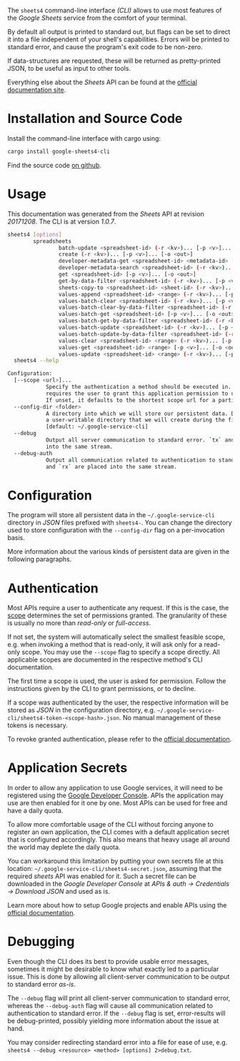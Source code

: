 <!---
DO NOT EDIT !
This file was generated automatically from 'src/mako/cli/README.md.mako'
DO NOT EDIT !
-->
The `sheets4` command-line interface *(CLI)* allows to use most features of the *Google Sheets* service from the comfort of your terminal.

By default all output is printed to standard out, but flags can be set to direct it into a file independent of your shell's
capabilities. Errors will be printed to standard error, and cause the program's exit code to be non-zero.

If data-structures are requested, these will be returned as pretty-printed JSON, to be useful as input to other tools.

Everything else about the *Sheets* API can be found at the
[official documentation site](https://developers.google.com/sheets/).

# Installation and Source Code

Install the command-line interface with cargo using:

```bash
cargo install google-sheets4-cli
```

Find the source code [on github](https://github.com/Byron/google-apis-rs/tree/master/gen/sheets4-cli).

# Usage

This documentation was generated from the *Sheets* API at revision *20171208*. The CLI is at version *1.0.7*.

```bash
sheets4 [options]
        spreadsheets
                batch-update <spreadsheet-id> (-r <kv>)... [-p <v>]... [-o <out>]
                create (-r <kv>)... [-p <v>]... [-o <out>]
                developer-metadata-get <spreadsheet-id> <metadata-id> [-p <v>]... [-o <out>]
                developer-metadata-search <spreadsheet-id> (-r <kv>)... [-p <v>]... [-o <out>]
                get <spreadsheet-id> [-p <v>]... [-o <out>]
                get-by-data-filter <spreadsheet-id> (-r <kv>)... [-p <v>]... [-o <out>]
                sheets-copy-to <spreadsheet-id> <sheet-id> (-r <kv>)... [-p <v>]... [-o <out>]
                values-append <spreadsheet-id> <range> (-r <kv>)... [-p <v>]... [-o <out>]
                values-batch-clear <spreadsheet-id> (-r <kv>)... [-p <v>]... [-o <out>]
                values-batch-clear-by-data-filter <spreadsheet-id> (-r <kv>)... [-p <v>]... [-o <out>]
                values-batch-get <spreadsheet-id> [-p <v>]... [-o <out>]
                values-batch-get-by-data-filter <spreadsheet-id> (-r <kv>)... [-p <v>]... [-o <out>]
                values-batch-update <spreadsheet-id> (-r <kv>)... [-p <v>]... [-o <out>]
                values-batch-update-by-data-filter <spreadsheet-id> (-r <kv>)... [-p <v>]... [-o <out>]
                values-clear <spreadsheet-id> <range> (-r <kv>)... [-p <v>]... [-o <out>]
                values-get <spreadsheet-id> <range> [-p <v>]... [-o <out>]
                values-update <spreadsheet-id> <range> (-r <kv>)... [-p <v>]... [-o <out>]
  sheets4 --help

Configuration:
  [--scope <url>]...
            Specify the authentication a method should be executed in. Each scope
            requires the user to grant this application permission to use it.
            If unset, it defaults to the shortest scope url for a particular method.
  --config-dir <folder>
            A directory into which we will store our persistent data. Defaults to
            a user-writable directory that we will create during the first invocation.
            [default: ~/.google-service-cli]
  --debug
            Output all server communication to standard error. `tx` and `rx` are placed
            into the same stream.
  --debug-auth
            Output all communication related to authentication to standard error. `tx`
            and `rx` are placed into the same stream.

```

# Configuration

The program will store all persistent data in the `~/.google-service-cli` directory in *JSON* files prefixed with `sheets4-`.  You can change the directory used to store configuration with the `--config-dir` flag on a per-invocation basis.

More information about the various kinds of persistent data are given in the following paragraphs.

# Authentication

Most APIs require a user to authenticate any request. If this is the case, the [scope][scopes] determines the 
set of permissions granted. The granularity of these is usually no more than *read-only* or *full-access*.

If not set, the system will automatically select the smallest feasible scope, e.g. when invoking a
method that is read-only, it will ask only for a read-only scope. 
You may use the `--scope` flag to specify a scope directly. 
All applicable scopes are documented in the respective method's CLI documentation.

The first time a scope is used, the user is asked for permission. Follow the instructions given 
by the CLI to grant permissions, or to decline.

If a scope was authenticated by the user, the respective information will be stored as *JSON* in the configuration
directory, e.g. `~/.google-service-cli/sheets4-token-<scope-hash>.json`. No manual management of these tokens
is necessary.

To revoke granted authentication, please refer to the [official documentation][revoke-access].

# Application Secrets

In order to allow any application to use Google services, it will need to be registered using the 
[Google Developer Console][google-dev-console]. APIs the application may use are then enabled for it
one by one. Most APIs can be used for free and have a daily quota.

To allow more comfortable usage of the CLI without forcing anyone to register an own application, the CLI
comes with a default application secret that is configured accordingly. This also means that heavy usage
all around the world may deplete the daily quota.

You can workaround this limitation by putting your own secrets file at this location: 
`~/.google-service-cli/sheets4-secret.json`, assuming that the required *sheets* API 
was enabled for it. Such a secret file can be downloaded in the *Google Developer Console* at 
*APIs & auth -> Credentials -> Download JSON* and used as is.

Learn more about how to setup Google projects and enable APIs using the [official documentation][google-project-new].


# Debugging

Even though the CLI does its best to provide usable error messages, sometimes it might be desirable to know
what exactly led to a particular issue. This is done by allowing all client-server communication to be 
output to standard error *as-is*.

The `--debug` flag will print all client-server communication to standard error, whereas the `--debug-auth` flag
will cause all communication related to authentication to standard error.
If the `--debug` flag is set, error-results will be debug-printed, possibly yielding more information about the 
issue at hand.

You may consider redirecting standard error into a file for ease of use, e.g. `sheets4 --debug <resource> <method> [options] 2>debug.txt`.


[scopes]: https://developers.google.com/+/api/oauth#scopes
[revoke-access]: http://webapps.stackexchange.com/a/30849
[google-dev-console]: https://console.developers.google.com/
[google-project-new]: https://developers.google.com/console/help/new/